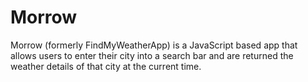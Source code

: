 # Morrow
Morrow (formerly FindMyWeatherApp) is a JavaScript based app that allows users to enter their city into a search bar and are returned the weather details of that city at the current time.
